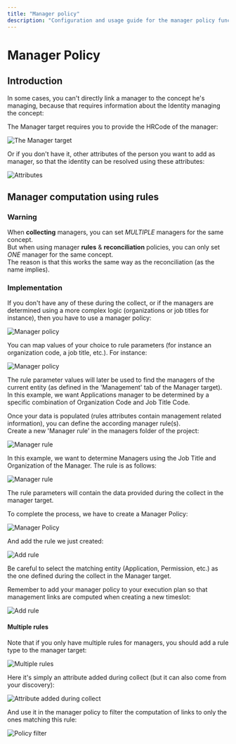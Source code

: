 ```yaml
---
title: "Manager policy"
description: "Configuration and usage guide for the manager policy functionality"
---
```


# Manager Policy

## Introduction

In some cases, you can't directly link a manager to the concept he's managing, because that requires information about the Identity managing the concept:  

The Manager target requires you to provide the HRCode of the manager:  

![The Manager target](./images/manager_hrcode.png "The Manager target")  

Or if you don't have it, other attributes of the person you want to add as manager, so that the identity can be resolved using these attributes:  

![Attributes](./images/manager_attributes.png "Attributes")  

## Manager computation using rules

### Warning

When **collecting** managers, you can set *MULTIPLE* managers for the same concept.  
But when using manager **rules** & **reconciliation** policies, you can only set *ONE* manager for the same concept.  
The reason is that this works the same way as the reconciliation (as the name implies).  

### Implementation

If you don't have any of these during the collect, or if the managers are determined using a more complex logic (organizations or job titles for instance), then you have to use a manager policy:  

![Manager policy](./images/manager_rule_parameters.png "Manager policy")  

You can map values of your choice to rule parameters (for instance an organization code, a job title, etc.). For instance:  

![Manager policy](./images/manager_rule_parameters_ex.png "Manager policy")  

The rule parameter values will later be used to find the managers of the current entity (as defined in the 'Management' tab of the Manager target).  
In this example, we want Applications manager to be determined by a specific combination of Organization Code and Job Title Code.  

Once your data is populated (rules attributes contain management related information), you can define the according manager rule(s).  
Create a new 'Manager rule' in the managers folder of the project:  

![Manager rule](./images/new_manager_rule.png "Manager rule")  

In this example, we want to determine Managers using the Job Title and Organization of the Manager. The rule is as follows:  

![Manager rule](./images/managers_rule.png "Manager rule")  

The rule parameters will contain the data provided during the collect in the manager target.  

To complete the process, we have to create a Manager Policy:  

![Manager Policy](./images/new_manager_policy.png "Manager Policy")  

And add the rule we just created:  

![Add rule](./images/manager_policy.png "Add rule")  

Be careful to select the matching entity (Application, Permission, etc.) as the one defined during the collect in the Manager target.  

Remember to add your manager policy to your execution plan so that management links are computed when creating a new timeslot:  

![Add rule](./images/technical_conf.png "Add rule")  

#### Multiple rules  

Note that if you only have multiple rules for managers, you should add a rule type to the manager target:  

![Multiple rules](./images/rule_type_collect.png "Multiple rules")  

Here it's simply an attribute added during collect (but it can also come from your discovery):  

![Attribute added during collect](./images/rule_type_attr.png "Attribute added during collect")  

And use it in the manager policy to filter the computation of links to only the ones matching this rule:  

![Policy filter](./images/policy_filter.png "Policy filter")  
